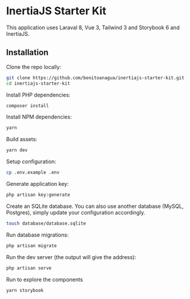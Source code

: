 # InertiaJS Starter Kit

This application uses Laraval 8, Vue 3, Tailwind 3 and Storybook 6 and InertiaJS.

## Installation

Clone the repo locally:

```sh
git clone https://github.com/benitoanagua/inertiajs-starter-kit.git
cd inertiajs-starter-kit
```

Install PHP dependencies:

```sh
composer install
```

Install NPM dependencies:

```sh
yarn
```

Build assets:

```sh
yarn dev
```

Setup configuration:

```sh
cp .env.example .env
```

Generate application key:

```sh
php artisan key:generate
```

Create an SQLite database. You can also use another database (MySQL, Postgres), simply update your configuration accordingly.

```sh
touch database/database.sqlite
```

Run database migrations:

```sh
php artisan migrate
```

Run the dev server (the output will give the address):

```sh
php artisan serve
```

Run to explore the components

```sh
yarn storybook
```
